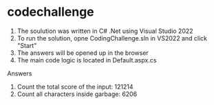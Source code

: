 # codechallenge

1. The soulution was written in C# .Net using Visual Studio 2022
2. To run the solution, opne CodingChallenge.sln in VS2022 and click "Start"
3. The answers will be opened up in the browser
4. The main code logic is located in Default.aspx.cs

Answers

1. Count the total score of the input: 121214
2. Count all characters inside garbage: 6206

